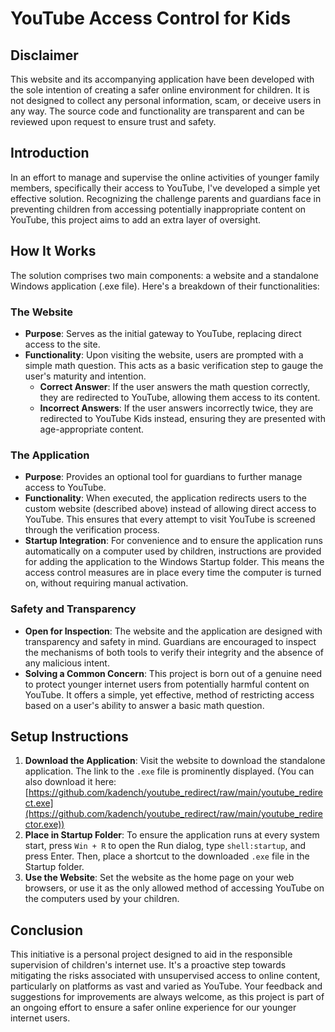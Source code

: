 # YouTube Access Control for Kids

## Disclaimer

This website and its accompanying application have been developed with the sole intention of creating a safer online environment for children. It is not designed to collect any personal information, scam, or deceive users in any way. The source code and functionality are transparent and can be reviewed upon request to ensure trust and safety.

## Introduction

In an effort to manage and supervise the online activities of younger family members, specifically their access to YouTube, I've developed a simple yet effective solution. Recognizing the challenge parents and guardians face in preventing children from accessing potentially inappropriate content on YouTube, this project aims to add an extra layer of oversight.

## How It Works

The solution comprises two main components: a website and a standalone Windows application (.exe file). Here's a breakdown of their functionalities:

### The Website

- **Purpose**: Serves as the initial gateway to YouTube, replacing direct access to the site.
- **Functionality**: Upon visiting the website, users are prompted with a simple math question. This acts as a basic verification step to gauge the user's maturity and intention.
  - **Correct Answer**: If the user answers the math question correctly, they are redirected to YouTube, allowing them access to its content.
  - **Incorrect Answers**: If the user answers incorrectly twice, they are redirected to YouTube Kids instead, ensuring they are presented with age-appropriate content.

### The Application

- **Purpose**: Provides an optional tool for guardians to further manage access to YouTube.
- **Functionality**: When executed, the application redirects users to the custom website (described above) instead of allowing direct access to YouTube. This ensures that every attempt to visit YouTube is screened through the verification process.
- **Startup Integration**: For convenience and to ensure the application runs automatically on a computer used by children, instructions are provided for adding the application to the Windows Startup folder. This means the access control measures are in place every time the computer is turned on, without requiring manual activation.

### Safety and Transparency

- **Open for Inspection**: The website and the application are designed with transparency and safety in mind. Guardians are encouraged to inspect the mechanisms of both tools to verify their integrity and the absence of any malicious intent.
- **Solving a Common Concern**: This project is born out of a genuine need to protect younger internet users from potentially harmful content on YouTube. It offers a simple, yet effective, method of restricting access based on a user's ability to answer a basic math question.

## Setup Instructions

1. **Download the Application**: Visit the website to download the standalone application. The link to the `.exe` file is prominently displayed. (You can also download it here: [https://github.com/kadench/youtube_redirect/raw/main/youtube_redirect.exe](https://github.com/kadench/youtube_redirect/raw/main/youtube_redirector.exe))
2. **Place in Startup Folder**: To ensure the application runs at every system start, press `Win + R` to open the Run dialog, type `shell:startup`, and press Enter. Then, place a shortcut to the downloaded `.exe` file in the Startup folder.
3. **Use the Website**: Set the website as the home page on your web browsers, or use it as the only allowed method of accessing YouTube on the computers used by your children.

## Conclusion

This initiative is a personal project designed to aid in the responsible supervision of children's internet use. It's a proactive step towards mitigating the risks associated with unsupervised access to online content, particularly on platforms as vast and varied as YouTube. Your feedback and suggestions for improvements are always welcome, as this project is part of an ongoing effort to ensure a safer online experience for our younger internet users.
